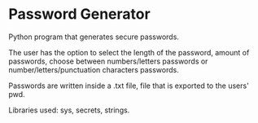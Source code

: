 # Password Generator

Python program that generates secure passwords. 

The user has the option to select the length of the password, amount of passwords, choose between numbers/letters passwords or number/letters/punctuation characters passwords. 

Passwords are written inside a .txt file, file that is exported to the users' pwd. 

Libraries used: sys, secrets, strings.


